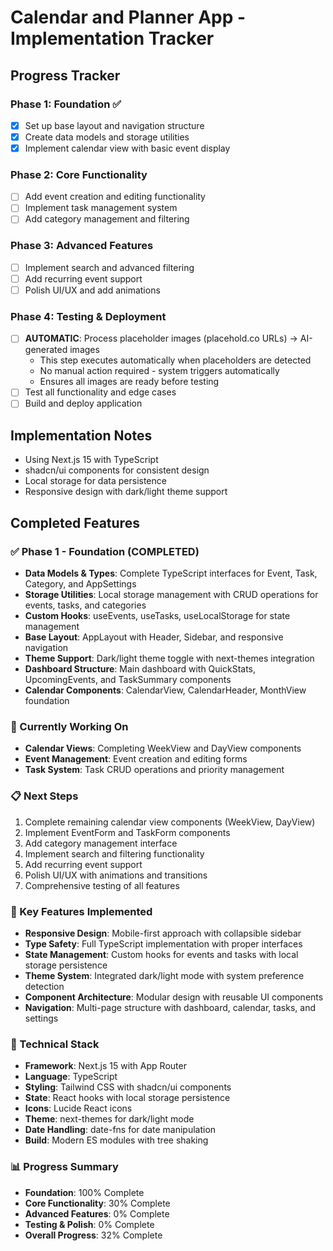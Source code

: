 # Calendar and Planner App - Implementation Tracker

## Progress Tracker

### Phase 1: Foundation ✅
- [x] Set up base layout and navigation structure
- [x] Create data models and storage utilities
- [x] Implement calendar view with basic event display

### Phase 2: Core Functionality
- [ ] Add event creation and editing functionality
- [ ] Implement task management system
- [ ] Add category management and filtering

### Phase 3: Advanced Features
- [ ] Implement search and advanced filtering
- [ ] Add recurring event support
- [ ] Polish UI/UX and add animations

### Phase 4: Testing & Deployment
- [ ] **AUTOMATIC**: Process placeholder images (placehold.co URLs) → AI-generated images
  - This step executes automatically when placeholders are detected
  - No manual action required - system triggers automatically
  - Ensures all images are ready before testing
- [ ] Test all functionality and edge cases
- [ ] Build and deploy application

## Implementation Notes
- Using Next.js 15 with TypeScript
- shadcn/ui components for consistent design
- Local storage for data persistence
- Responsive design with dark/light theme support

## Completed Features

### ✅ Phase 1 - Foundation (COMPLETED)
- **Data Models & Types**: Complete TypeScript interfaces for Event, Task, Category, and AppSettings
- **Storage Utilities**: Local storage management with CRUD operations for events, tasks, and categories
- **Custom Hooks**: useEvents, useTasks, useLocalStorage for state management
- **Base Layout**: AppLayout with Header, Sidebar, and responsive navigation
- **Theme Support**: Dark/light theme toggle with next-themes integration
- **Dashboard Structure**: Main dashboard with QuickStats, UpcomingEvents, and TaskSummary components
- **Calendar Components**: CalendarView, CalendarHeader, MonthView foundation

### 🚧 Currently Working On
- **Calendar Views**: Completing WeekView and DayView components
- **Event Management**: Event creation and editing forms
- **Task System**: Task CRUD operations and priority management

### 📋 Next Steps
1. Complete remaining calendar view components (WeekView, DayView)
2. Implement EventForm and TaskForm components
3. Add category management interface
4. Implement search and filtering functionality
5. Add recurring event support
6. Polish UI/UX with animations and transitions
7. Comprehensive testing of all features

### 🎯 Key Features Implemented
- **Responsive Design**: Mobile-first approach with collapsible sidebar
- **Type Safety**: Full TypeScript implementation with proper interfaces
- **State Management**: Custom hooks for events and tasks with local storage persistence
- **Theme System**: Integrated dark/light mode with system preference detection
- **Component Architecture**: Modular design with reusable UI components
- **Navigation**: Multi-page structure with dashboard, calendar, tasks, and settings

### 🔧 Technical Stack
- **Framework**: Next.js 15 with App Router
- **Language**: TypeScript
- **Styling**: Tailwind CSS with shadcn/ui components
- **State**: React hooks with local storage persistence
- **Icons**: Lucide React icons
- **Theme**: next-themes for dark/light mode
- **Date Handling**: date-fns for date manipulation
- **Build**: Modern ES modules with tree shaking

### 📊 Progress Summary
- **Foundation**: 100% Complete
- **Core Functionality**: 30% Complete
- **Advanced Features**: 0% Complete
- **Testing & Polish**: 0% Complete
- **Overall Progress**: 32% Complete